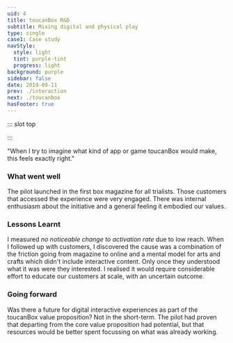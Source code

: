 ```yaml
---
uid: 4
title: toucanBox R&D
subtitle: Mixing digital and physical play
type: single
case1: Case study
navStyle:
  style: light
  tint: purple-tint
  progress: light
background: purple
sidebar: false
date: 2019-09-11
prev: ./interaction
next: ./toucanbox
hasFooter: true
---
```


::: slot top

<Stage-ProjectStage :noise="true" ctaLabel="create.toucanbox.com" ctaUrl="https://create.toucanbox.com"
description="Create by toucanBox explores whether adding digital value to the physical craft box can lift activation rate at a critical point in the first box experience.">

  <template v-slot:visual-background>
    <figure class="full-screen">
      <Heros-ImageHero src="/images/toucan-rnd/all-together4.jpg" alt="Ecosia mobile devices"/>
    </figure>
  </template>

</Stage-ProjectStage>

:::

<Content-ContextSection :box="true">

<template v-slot:main>

## Context

A toucanBox subscription craft box contains all the materials needed to complete a craft project, with illustrated instructions, stickers to collect and an activity magazine.

In my hybrid role as digital product designer and R&D manager, I was given a broad remit to tackle projects across the customer journey. I set strict criteria - setting up a _Project Passport_ to ensure we were laser focussed on key metrics.

Consequently, some initiatives aimed to improve the experience for children, some for parents and typically both benefited. For example in early 2017 I led a project to refine the onboarding flow for new customers, that is, the parents ([read the case study](/projects/toucanbox)).

Create by toucanBox aims to move the needle for _customer activation_ - the rate at which trialists convert to fully paying subscribers. We knew the top two reasons for cancellation in trial were _affordability_ and _value for money._ My hypothesis was that exclusive digital content could help address this, without increasing the variable cost of the box.

</template>

<template v-slot:side>

**Product**
Responsive web application

**Sector**
Children's digital media

**Period**
2016

**Team composition**
Individual research and development project with stakeholders in Marketing, Creative, Operations and Technology.

_I have omitted confidential information in this case study. All content is my own unless stated otherwise._
{ .secondary }

</template>

</Content-ContextSection>





<Content-ThreeColumnSection padding="is-large">

<template v-slot:column1>

###  The challenge

Establish to what extent digital content linked to the trial box can increase activation rate. Estimate the costs and benefits of producing more digital content.

</template>

<template v-slot:column2>

### The outcome

Must resonate with the core value proposition (hands-on crafting and creativity). High friction when moving to a device from the magazine reduced the reach, leading to low overal impact.


</template>

<template v-slot:column3>

### My role

Project Lead
~ UI/UX Design
~ Front-end Development
~ Evaluation

</template>

</Content-ThreeColumnSection>



<Content-MainSectionDivider aside="Section 1 of 3" title="Discovery"/>





<Content-PointsSection :content="true" :points="[
{ src:'/svg-icons/icon_sad.svg', alt:'sad face', title:'The box often didn’t seem like good value for money', description:'Even satisfied customers felt the product was somewhat overpriced. They focussed on the value of the materials, rather than the holistic experience.' },
{ src:'/svg-icons/icon_time.svg', alt:'clock', title:'The duration of the toucanBox experience could feel short', description:'Some customers would craft with their children, others would use the box to get a moment of peace. In both cases they wanted a longer lasting experience.' },
{ src:'/svg-icons/icon_idea.svg', alt:'lightbulb', title:'What would be distinctive about digital content by toucanBox?', description:'toucanBox customers want to offer their children hands-on play away from the screen. So any digital content could not be a screen-only experience.' },
{ src:'/svg-icons/icon_search.svg', alt:'search', title:'Top apps and search queries suggested areas of focus', description:'Creative, Learning, Exploration, Rhythm, Roleplay, Nurture and Story were the top categories on app stores and web search.' },
{ src:'/svg-icons/icon_docs.svg', alt:'documents', title:'Device access and ability lifts at the upper range of our age group', description:'A survey of parents in Germany (2016, The Kids Want Mobile) found that device access, frequency, session duration and child ability increase rapidly from age 6.' },
{ src:'/svg-icons/icon_device.svg', alt:'device', title:'Digital toys for young children have specific characteristics', description:'Based on competitor research I could see that apps and games targeting our age group typically aren\'t competitive. They offer open-ended play.'},
]">

<template v-slot:content>

## Research

<p class="subtitle">
  I asked existing toucanBox customers what <em>value for money</em> means to them and collected their attitudes to children's digital media.
</p>

My approach was to engage parents with an in-depth interview, intended to flesh out the insights from our automatic unsubscriber survey. Simultaneously I would offer their children popular apps and games to play on an iPhone. Once the interview concluded we switched our attention to what the child was doing, discussing the app and asking questions of the child. This way I gathered detailed qualitative information from the parents and play tested competitor apps with the child.

</template>

</Content-PointsSection>





<Content-ImageFrames-MainImageSection url="/images/toucan-rnd/process.jpg" alt="placeholder" :aside="true" :content="true">

<template v-slot:content>

## User journey and ideation

What ways can customers access our digital content? I foresaw three possible routes; dedicated toucanBox native app, online accounts or URL/QR code printed in the box. There was a balance to be struck between the friction to reach the content and the effort required to build the delivery medium. For a pilot, it was hard to justify building a native app or adding the business logic necessary for content to automatically appear in customers' accounts, making printed URLs the natural choice.

I facilitated a company-wide brainstorm for content ideas. They broadly split into two themes _Interactive activity_ and _Content hub._ We agreed to spin out the second concept, into what later became toucanBox Activities Hub (with a focus on SEO and customer acquisition).

<!-- [User profiles](/projects/toucanbox/#who-are-our-customers)  -->

</template>

<template v-slot:aside>

<div class="columns is-gapless">
  <div class="column is-two-thirds">
    <figure class="image is-square">
      <img class="lazyload" data-src="/images/toucan-rnd/page.jpg" alt="magazine page which links to digital content">
    </figure>
  </div>
</div>

<figcaption>

#### Magazine

The magazine in the first box features a double page spread introducing Create by toucanBox.

</figcaption>

</template>

</Content-ImageFrames-MainImageSection>


<Content-ImageFrames-SquareImagesRow :content="true" :images="[
{ url:'https://player.vimeo.com/video/412315835', alt:'square test 1', caption:'Square image caption 1', slot:'slot1', iframe:true },
{ url:'https://player.vimeo.com/video/412315982', alt:'square test 2', caption:'Square image caption 2', slot:'slot2', iframe:true },
{ url:'/images/toucan-rnd/colouring.jpg', alt:'square test 3', caption:'Square image caption 3', slot:'slot3', iframe:false },
]">

<template slot="content">

## Testing prototypes

<p class="subtitle" style="margin-bottom: 0;">
  I was able to test at toucanBox's regular craft testing sessions with parents and children.
</p>

<!-- Customer acquisition and retention were two of the most discussed performance metrics at toucanBox. This project however, focused on an equally important but somewhat subtler metric; the rate at which trialists convert to fully paid customers (activation rate). -->

</template>

<template slot="slot1">

#### Augmented reality (AR) on/in craft

Add 3D animated characters, enhancements and storytelling to a child’s finished craft project.

- Children found the concept very compelling{ .check }
- We observed them using AR in creative ways we didnt foresee "Look I've got wings on my arm"{ .check }
- No support for AR in current web browsers{ .cross }
{ .check-list }

</template>

<template slot="slot2">

#### Extended storytelling

A story in the magazine, with an interactive finale online or in an app. Each new craft is a chapter in a digital adventure.

- This prototype excited children the least{ .cross }
- The interruption in the story broke the children's attention{ .cross }
{ .check-list }

</template>

<template slot="slot3">

#### Make a Toucanoo of you!

Then print it out and colour it in. Toucanoos are cute triangular characters which feature in the toucanBox activity magazine.

- Engrossed children for up to 45 minutes{ .check }
- Digital/physical crossover experience{ .check }
- Not linked to the box theme{ .cross }
{ .check-list }

</template>

</Content-ImageFrames-SquareImagesRow>



<Content-MainAsideSection padding="is-large" :content="true" :aside="true" columnOffset="table-offset">

<template slot="content">

## Detailing a candidate

My next steps were to refine the Toucanoo prototype by taking action on test feedback and improving the visual design.

</template>

<template>

**Observation** | **Remedy** |
--- | --- |
*"My Toucanoo is called Wendy"*  Many children named their Toucanoos, even if they werent able to write the names | I added a text box in the print modal where an older child or parent could type the name and have it appear on the printout |
*"Theres no skirt!"*  Several important accessories were clearly missing | I added skirts, wellington boots and several other accessories |
*"I dont want this one"*  Children wanted to be able to delete accessories | I observed children dragging items off the screen, attempting to delete them, so made that actually work |
Certain types of accessory like hats, clothes and shoes quickly cluttered the screen and didnt make sense out of their intended positions | I made new placements in specific categories (e.g. hair) remove the previous accessory of that type. This proved to be an intuitive limitation |
Parents found it hard to get printing to work. It depended a great deal on the device, configuration and their technical aptitude | I added the possibility of saving directly as a PDF and a printing FAQ page |
Many adult testers requested that hand-held items move when the hand moves | This proved tricky to implement in the existing system, so I decided not to include it for the pilot |
{.table .is-fullwidth}

</template>

<template slot="aside">

<figure class="image is-9by16">
  <iframe class="lazyload" data-src="https://player.vimeo.com/video/293190638" frameborder="0" webkitallowfullscreen mozallowfullscreen allowfullscreen></iframe>
</figure>
<figcaption>

Low-fi prototype of the Toucanoo colouring sheet maker, used in early testing

</figcaption>

</template>

</Content-MainAsideSection>



<Content-MainSectionDivider aside="Section 2 of 3" title="Delivery"/>



<Content-ImageFrames-MainImageSection imageClass="is-5by3" url="/images/toucan-rnd/colouring-design.png" alt="placeholder" :aside="true" :content="true">

<template v-slot:content>

## Visual design

In early 2018 the Creative Team updated the look and feel of the activity magazine. In order to maximise consistency in the journey from magazine to web content, I chose to update the visual style of the experience. It gave a taste of how the new look might translate into UI across toucanBox's web products.

</template>

<template v-slot:aside>

<div class="columns is-gapless">

<div class="column is-two-thirds">

<figure class="image is-square">
  <img class="lazyload" data-src="/images/toucan-rnd/magazine-cover-en.jpg" alt="toucanBox magazines">
</figure>

</div>

</div>

<!-- <figcaption>

#### Following the new magazine

Matching the style of the new toucanBox magazine required a different look and feel from the website.

</figcaption> -->

</template>

</Content-ImageFrames-MainImageSection>




<Content-ThreeColumnSection :content="true" padding="is-large">

<template v-slot:content>

## Development

<!-- <p class="subtitle">
  I asked existing toucanBox customers what ‘value for money’ means to them and gathered their attitudes to children's digital media.
</p> -->

I selected WebGL backed HTML Canvas rather than DOM or SVG. My rationale was performance on low-spec mobile devices, which could lean on their graphics processor (GPU) to keep frame-rate high and animations smooth.

</template>

<template v-slot:column1>

<figure class="image is-square">
  <img class="lazyload" data-src="/images/toucan-rnd/production-assets.jpg" alt="tile map of image assets">
</figure>

<figcaption>

Dozens of Toucanoo accessories packed on a compressed PNG sprite sheet using Texturepacker

</figcaption>

</template>

<template v-slot:column2>

<figure class="image is-square">
  <iframe class="lazyload" data-src="https://player.vimeo.com/video/293190505" frameborder="0" webkitallowfullscreen mozallowfullscreen allowfullscreen></iframe>
</figure>

<figcaption>

Tuning the tweens and sinusoidal functions behind the motion sometimes produced unexpected results.

</figcaption>


</template>

<template v-slot:column3>

<Content-Techstack

:techs="[
{ title:'Framework', description:'Jekyll' },
{ title:'Localisation', description:'Jekyll language plugin' },
{ title:'Renderer', description:'Pixi.js' },
{ title:'Build', description:'Browserify, Gulp' },
]"

/>

<!-- <div class="box content">

### Techstack

**Framework** Jekyll
~ **CSS** SCSS
~ **Canvas renderer** Pixi.js
~ **Localisation** Jekyll multi language plugin
~ **Build** Browserify, Gulp

</div> -->

</template>

</Content-ThreeColumnSection>





<Content-MainSectionDivider aside="Section 3 of 3" title="Evaluation"/>





<Content-TextSection>

<p class="subtitle">
  "When I try to imagine what kind of app or game toucanBox would make, this feels exactly right."
</p>

### What went well

The pilot launched in the first box magazine for all trialists. Those customers that accessed the experience were very engaged. There was internal enthusiasm about the initiative and a general feeling it embodied our values.

### Lessons Learnt

I measured _no noticeable change to activation rate_ due to low reach. When I followed up with customers, I discovered the cause was a combination of the friction going from magazine to online and a mental model for arts and crafts which didn't include interactive content. Only once they understood what it was were they interested. I realised it would require considerable effort to educate our customers at scale, with an uncertain outcome.

### Going forward

Was there a future for digital interactive experiences as part of the toucanBox value proposition? Not in the short-term. The pilot had proven that departing from the core value proposition had potential, but that resources would be better spent focussing on what was already working.


<template slot="aside">

<figure class="image is-9by16">
  <iframe class="lazyload" data-src="https://player.vimeo.com/video/293190429" frameborder="0" webkitallowfullscreen mozallowfullscreen allowfullscreen></iframe>
</figure>
<!-- <figcaption>

Useability testing a high fidelity iteration with children.

</figcaption> -->

</template>


</Content-TextSection>



<Content-MetricsSection padding="is-medium-large" :metrics="[
{ metric:'3x', description:'higher average time on page.' },
{ metric:'56', description:'minutes longest session.' },
{ metric:'3.4%', description:'of trialists accessed the experience.' },
]"/>
